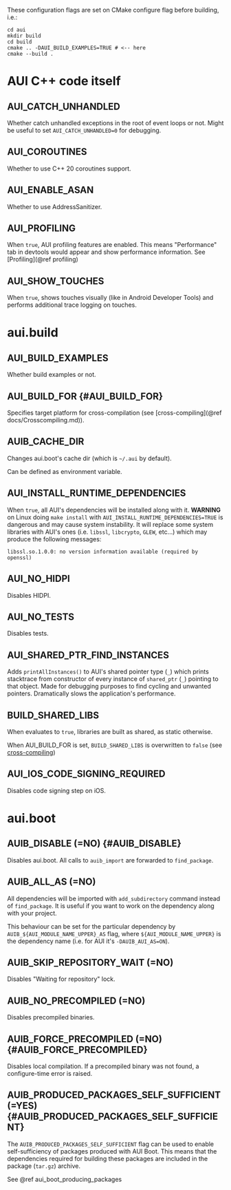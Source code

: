 
These configuration flags are set on CMake configure flag before building, i.e.:

```
cd aui
mkdir build
cd build
cmake .. -DAUI_BUILD_EXAMPLES=TRUE # <-- here
cmake --build .
```

# AUI C++ code itself

## AUI_CATCH_UNHANDLED
Whether catch unhandled exceptions in the root of event loops or not. Might be useful to set `AUI_CATCH_UNHANDLED=0` for
debugging.

## AUI_COROUTINES
Whether to use C++ 20 coroutines support.

## AUI_ENABLE_ASAN
Whether to use AddressSanitizer.

## AUI_PROFILING
When `true`, AUI profiling features are enabled. This means "Performance" tab in devtools would appear and show
performance information. See [Profiling](@ref profiling)

## AUI_SHOW_TOUCHES
When `true`, shows touches visually (like in Android Developer Tools) and performs additional trace logging on touches.

# aui.build

## AUI_BUILD_EXAMPLES
Whether build examples or not.

## AUI_BUILD_FOR {#AUI_BUILD_FOR}
Specifies target platform for cross-compilation (see [cross-compiling](@ref docs/Crosscompiling.md)).

## AUIB_CACHE_DIR
Changes aui.boot's cache dir (which is `~/.aui` by default).

Can be defined as environment variable.

## AUI_INSTALL_RUNTIME_DEPENDENCIES
When `true`, all AUI's dependencies will be installed along with it. **WARNING** on Linux doing `make install` with `AUI_INSTALL_RUNTIME_DEPENDENCIES=TRUE` is dangerous and may cause system instability. It will replace some system libraries with AUI's ones (i.e. `libssl`, `libcrypto`, `GLEW`, etc...) which may produce the following messages:

```
libssl.so.1.0.0: no version information available (required by openssl)
```

## AUI_NO_HIDPI
Disables HIDPI.

## AUI_NO_TESTS
Disables tests.

## AUI_SHARED_PTR_FIND_INSTANCES
Adds `printAllInstances()` to AUI's shared pointer type (`_`) which prints stacktrace from constructor of every instance of `shared_ptr` (`_`) pointing to that object. Made for debugging purposes to find cycling and unwanted pointers. Dramatically slows the application's performance.

## BUILD_SHARED_LIBS
When evaluates to `true`, libraries are built as shared, as static otherwise.

When AUI_BUILD_FOR is set, `BUILD_SHARED_LIBS` is overwritten to `false` 
(see [cross-compiling](docs/Crosscompiling.md))

## AUI_IOS_CODE_SIGNING_REQUIRED
Disables code signing step on iOS.

# aui.boot

## AUIB_DISABLE (=NO) {#AUIB_DISABLE}

Disables aui.boot. All calls to `auib_import` are forwarded to `find_package`.

## AUIB_ALL_AS (=NO)

All dependencies will be imported with `add_subdirectory` command instead of `find_package`. It is useful if you want
to work on the dependency along with your project.

This behaviour can be set for the particular dependency by `AUIB_${AUI_MODULE_NAME_UPPER}_AS` flag, where
`${AUI_MODULE_NAME_UPPER}` is the dependency name (i.e. for AUI it's `-DAUIB_AUI_AS=ON`).

## AUIB_SKIP_REPOSITORY_WAIT (=NO)

Disables "Waiting for repository" lock.

## AUIB_NO_PRECOMPILED (=NO)

Disables precompiled binaries.

## AUIB_FORCE_PRECOMPILED (=NO) {#AUIB_FORCE_PRECOMPILED}

Disables local compilation. If a precompiled binary was not found, a configure-time error is raised.

## AUIB_PRODUCED_PACKAGES_SELF_SUFFICIENT (=YES) {#AUIB_PRODUCED_PACKAGES_SELF_SUFFICIENT}

The `AUIB_PRODUCED_PACKAGES_SELF_SUFFICIENT` flag can be used to enable self-sufficiency of packages produced with AUI
Boot. This means that the dependencies required for building these packages are included in the package (`tar.gz`)
archive.

See @ref aui_boot_producing_packages
